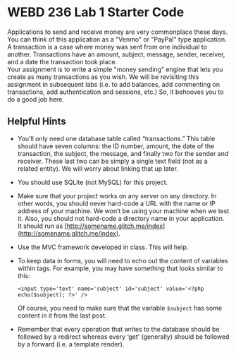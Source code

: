 # WEBD 236 Lab 1 Starter Code

Applications to send and receive money are very commonplace these days.  You can think of this application as a "Venmo" or "PayPal" type application. 
A transaction is a case where money was sent from one individual to another. Transactions have an amount, subject, message, sender, receiver, and a date the transaction took place.  
Your assignment is to write a simple "money sending" engine that lets you create as many transactions as you wish.  We will be revisiting this assignment in subsequent labs 
(i.e. to add balances, add commenting on transactions, add authentication and sessions, etc.) So, it behooves you to do a good job here.

## Helpful Hints
  - You’ll only need one database table called “transactions.”  This table should have seven columns: the ID number, amount, the date of the transaction, the subject, the message, and finally
    two for the sender and receiver. These last two can be simply a single text field (not as a related entity). We will worry about linking that up later.
  - You should use SQLite (not MySQL) for this project.
  - Make sure that your project works on any server on any directory.  In other words, you should never hard-code a URL with the name or IP address of your machine. We won’t be using your machine when we test it.  Also, you should not hard-code a directory name in your application.  It should run as [http://somename.glitch.me/index](http://somename.glitch.me/index).
  - Use the MVC framework developed in class. This will help.
  - To keep data in forms, you will need to echo out the content of variables within tags.  For example, you may have something that looks similar to this:
  
    `<input type='text' name='subject' id='subject' value='<?php echo($subject); ?>' />`

    Of course, you need to make sure that the variable `$subject` has some content in it from the last post.
    
  - Remember that every operation that writes to the database should be followed by a redirect whereas every ‘get’ (generally) should be followed by a forward (i.e. a template render). 
